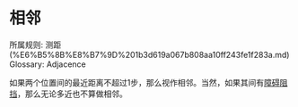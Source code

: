 # 相邻

所属规则: 测距 (%E6%B5%8B%E8%B7%9D%201b3d619a067b808aa10ff243fe1f283a.md)
Glossary: Adjacence

如果两个位置间的最近距离不超过1步，那么视作相邻。当然，如果其间有[障碍](%E9%9A%9C%E7%A2%8D%201b3d619a067b80618083cc2f816198bf.md)[阻挡](%E9%98%BB%E6%8C%A1%E7%A7%BB%E5%8A%A8%201b9d619a067b80ac8ac5eb828b33ffaa.md)，那么无论多近也不算做相邻。